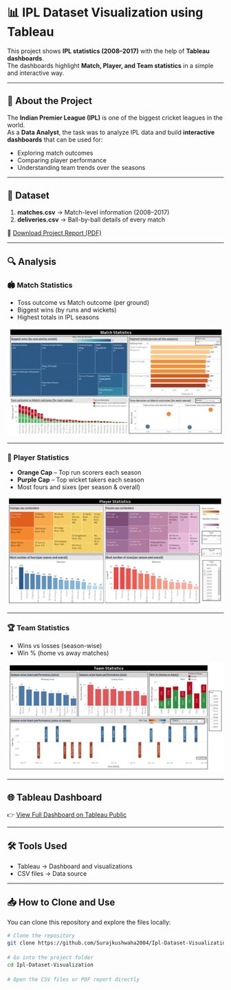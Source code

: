 # 📊 IPL Dataset Visualization using Tableau

This project shows **IPL statistics (2008–2017)** with the help of **Tableau dashboards**.  
The dashboards highlight **Match, Player, and Team statistics** in a simple and interactive way.

---

## 📌 About the Project
The **Indian Premier League (IPL)** is one of the biggest cricket leagues in the world.  
As a **Data Analyst**, the task was to analyze IPL data and build **interactive dashboards** that can be used for:
- Exploring match outcomes  
- Comparing player performance  
- Understanding team trends over the seasons  

---

## 📂 Dataset
1. **matches.csv** → Match-level information (2008–2017)  
2. **deliveries.csv** → Ball-by-ball details of every match  

📑 [Download Project Report (PDF)](https://github.com/Surajkushwaha2004/Ipl-Dataset-Visualization/blob/main/IPL%20Data%20Visualisation.pdf)

---

## 🔍 Analysis

### 🏟 Match Statistics
- Toss outcome vs Match outcome (per ground)  
- Biggest wins (by runs and wickets)  
- Highest totals in IPL seasons  

![Match Statistics](https://github.com/Surajkushwaha2004/Ipl-Dataset-Visualization/blob/main/Match%20Statistics.PNG?raw=true)

---

### 🏏 Player Statistics
- **Orange Cap** – Top run scorers each season  
- **Purple Cap** – Top wicket takers each season  
- Most fours and sixes (per season & overall)  

![Player Statistics](https://github.com/Surajkushwaha2004/Ipl-Dataset-Visualization/blob/main/Player%20Statistics.PNG?raw=true)

---

### 🏆 Team Statistics
- Wins vs losses (season-wise)  
- Win % (home vs away matches)  

![Team Statistics](https://github.com/Surajkushwaha2004/Ipl-Dataset-Visualization/blob/main/Team%20Statistics.PNG?raw=true)

---

## 🌐 Tableau Dashboard
👉 [View Full Dashboard on Tableau Public](https://public.tableau.com/app/profile/manaswi.kamila)

---

## 🛠 Tools Used
- Tableau → Dashboard and visualizations  
- CSV files → Data source  

---

## 📥 How to Clone and Use
You can clone this repository and explore the files locally:

```bash
# Clone the repository
git clone https://github.com/Surajkushwaha2004/Ipl-Dataset-Visualization.git

# Go into the project folder
cd Ipl-Dataset-Visualization

# Open the CSV files or PDF report directly
